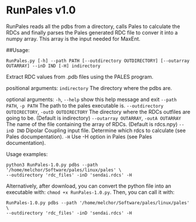 RunPales v1.0
=============

RunPales reads all the pdbs from a directory, calls Pales to calculate the RDCs and finally parses the Pales generated RDC file to conver it into a numpy array. This array is the input needed for MaxEnt.


##Usage:

`RunPales.py [-h] --path PATH [--outdirectory OUTDIRECTORY]
                   [--outarray OUTARRAY] --inD IND [-H]
                   indirectory`

Extract RDC values from .pdb files using the PALES program.

positional arguments:
  `indirectory`           The directory where the pdbs are.

optional arguments:
  `-h`, `--help`            show this help message and exit
  `--path PATH`, `-p PATH`  The path to the pales executable is.
  `--outdirectory OUTDIRECTORY`, `-outD OUTDIRECTORY`
                        The directory where the RDCs outfiles are going to be.
                        (Default is indirectory)
  `--outarray OUTARRAY`, `-outA OUTARRAY`
                        The name of the file containing the array of RDCs.
                        (Default is rdcs.npy)
  `--inD IND`             Dipolar Coupling input file. Determine which rdcs to
                        calculate (see Pales documpentation).
  `-H`                    Use -H option in Pales (see Pales documentation).



Usage examples:
```
python3 RunPales-1.0.py pdbs --path '/home/melchor/Software/pales/linux/pales' \
--outdirectory 'rdc_files' -inD 'sendai.rdcs' -H
```
Alternatively, after download, you can convert the python file into an executable with:
`chmod +x RunPales-1.0.py`.
Then, you can call it with:
```
RunPales-1.0.py pdbs --path '/home/melchor/Software/pales/linux/pales' \
--outdirectory 'rdc_files' -inD 'sendai.rdcs' -H
```

